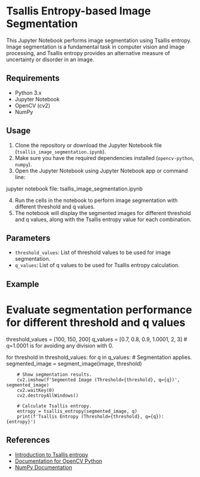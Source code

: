 
# Tsallis Entropy-based Image Segmentation

This Jupyter Notebook performs image segmentation using Tsallis entropy. 
Image segmentation is a fundamental task in computer vision and image processing, and Tsallis entropy provides an alternative measure of uncertainty or disorder in an image.

## Requirements

- Python 3.x
- Jupyter Notebook
- OpenCV (cv2)
- NumPy

## Usage

1. Clone the repository or download the Jupyter Notebook file (`tsallis_image_segmentation.ipynb`).
2. Make sure you have the required dependencies installed (`opencv-python`, `numpy`).
3. Open the Jupyter Notebook using Jupyter Notebook app or command line:

jupyter notebook file: tsallis_image_segmentation.ipynb


4. Run the cells in the notebook to perform image segmentation with different threshold and q values.
5. The notebook will display the segmented images for different threshold and q values, along with the Tsallis entropy value for each combination.

## Parameters

- `threshold_values`: List of threshold values to be used for image segmentation.
- `q_values`: List of q values to be used for Tsallis entropy calculation.

## Example


# Evaluate segmentation performance for different threshold and q values
threshold_values = [100, 150, 200]
q_values = [0.7, 0.8, 0.9, 1.0001, 2, 3] # q=1.0001 is for avoiding any division with 0.

for threshold in threshold_values:
    for q in q_values:
        # Segmentation applies.
        segmented_image = segment_image(image, threshold)
        
        # Show segmentation results.
        cv2.imshow(f'Segmented Image (Threshold={threshold}, q={q})', segmented_image)
        cv2.waitKey(0)
        cv2.destroyAllWindows()
        
        # Calculate Tsallis entropy.
        entropy = tsallis_entropy(segmented_image, q)
        print(f'Tsallis Entropy (Threshold={threshold}, q={q}): {entropy}')
        

## References

- [Introduction to Tsallis entropy](https://en.wikipedia.org/wiki/Tsallis_entropy)
- [Documentation for OpenCV Python](https://docs.opencv.org/master/d6/d00/tutorial_py_root.html)
- [NumPy Documentation](https://numpy.org/doc/stable/)
